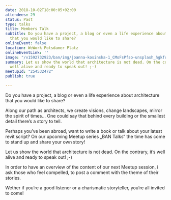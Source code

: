```yaml
---
date: 2018-10-02T18:00:05+02:00
attendees: 29
status: Past
type: talks
title: Members Talk
subtitle: Do you have a project, a blog or even a life experience about architecture
  that you would like to share?
onlineEvent: false
location: WeWork Potsdamer Platz
onlineEventLink: ''
image: "/v1592732923/ban/img/joanna-kosinska-1_CMoFsPfso-unsplash_hgkfuf.jpg"
summary: Let us show the world that architecture is not dead. On the contrary, it’s
  well alive and ready to speak out! ;-)
meetupId: "254532472"
publish: true

---
```

Do you have a project, a blog or even a life experience about architecture that you would like to share?

Along our path as architects, we create visions, change landscapes, mirror the spirit of times... One could say that behind every building or the smallest detail there’s a story to tell.

Perhaps you’ve been abroad, want to write a book or talk about your latest revit script? On our upcoming Meetup series „BAN Talks“ the time has come to stand up and share your own story!

Let us show the world that architecture is not dead. On the contrary, it’s well alive and ready to speak out! ;-)

In order to have an overview of the content of our next Meetup session, i ask those who feel compelled, to post a comment with the theme of their stories.

Wether if you‘re a good listener or a charismatic storyteller, you‘re all invited to come!